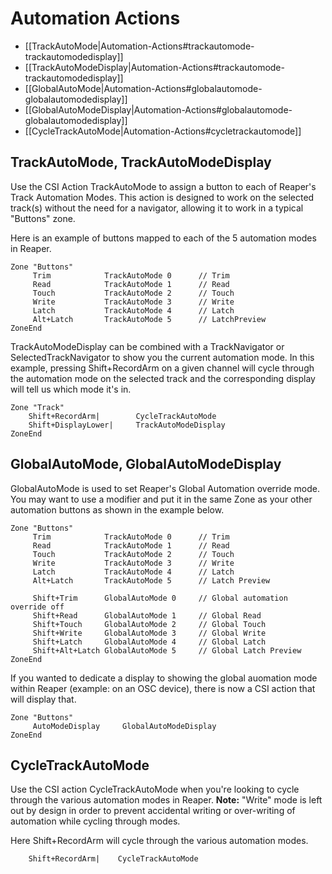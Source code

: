 # Automation Actions

* [[TrackAutoMode|Automation-Actions#trackautomode-trackautomodedisplay]]
* [[TrackAutoModeDisplay|Automation-Actions#trackautomode-trackautomodedisplay]]
* [[GlobalAutoMode|Automation-Actions#globalautomode-globalautomodedisplay]]
* [[GlobalAutoModeDisplay|Automation-Actions#globalautomode-globalautomodedisplay]]
* [[CycleTrackAutoMode|Automation-Actions#cycletrackautomode]]

## TrackAutoMode, TrackAutoModeDisplay 
Use the CSI Action TrackAutoMode to assign a button to each of Reaper's Track Automation Modes. This action is designed to work on the selected track(s) without the need for a navigator, allowing it to work in a typical "Buttons" zone.

Here is an example of buttons mapped to each of the 5 automation modes in Reaper.

```` 
Zone "Buttons"
     Trim            TrackAutoMode 0      // Trim
     Read            TrackAutoMode 1      // Read
     Touch           TrackAutoMode 2      // Touch
     Write           TrackAutoMode 3      // Write
     Latch           TrackAutoMode 4      // Latch
     Alt+Latch       TrackAutoMode 5 	  // LatchPreview
ZoneEnd
```` 

TrackAutoModeDisplay can be combined with a TrackNavigator or SelectedTrackNavigator to show you the current automation mode. In this example, pressing Shift+RecordArm on a given channel will cycle through the automation mode on the selected track and the corresponding display will tell us which mode it's in.

```
Zone "Track"
    Shift+RecordArm|        CycleTrackAutoMode
    Shift+DisplayLower|     TrackAutoModeDisplay
ZoneEnd
```

## GlobalAutoMode, GlobalAutoModeDisplay
GlobalAutoMode is used to set Reaper's Global Automation override mode. You may want to use a modifier and put it in the same Zone as your other automation buttons as shown in the example below.

```
Zone "Buttons"
     Trim            TrackAutoMode 0      // Trim
     Read            TrackAutoMode 1      // Read
     Touch           TrackAutoMode 2      // Touch
     Write           TrackAutoMode 3      // Write
     Latch           TrackAutoMode 4      // Latch
     Alt+Latch       TrackAutoMode 5 	  // Latch Preview

     Shift+Trim      GlobalAutoMode 0     // Global automation override off
     Shift+Read      GlobalAutoMode 1     // Global Read
     Shift+Touch     GlobalAutoMode 2     // Global Touch
     Shift+Write     GlobalAutoMode 3     // Global Write
     Shift+Latch     GlobalAutoMode 4     // Global Latch
     Shift+Alt+Latch GlobalAutoMode 5     // Global Latch Preview
ZoneEnd
```

If you wanted to dedicate a display to showing the global auomation mode within Reaper (example: on an OSC device), there is now a CSI action that will display that.
```
Zone "Buttons"
     AutoModeDisplay     GlobalAutoModeDisplay
ZoneEnd
```
## CycleTrackAutoMode
Use the CSI action CycleTrackAutoMode when you're looking to cycle through the various automation modes in Reaper. **Note:** "Write" mode is left out by design in order to prevent accidental writing or over-writing of automation while cycling through modes.

Here Shift+RecordArm will cycle through the various automation modes.
```` 
	Shift+RecordArm|	CycleTrackAutoMode
```` 